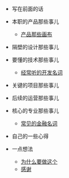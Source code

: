 - 写在前面的话
 
- 本职的产品那些事儿
  - [产品那些画布](/picture.md)
 
- 隔壁的设计那些事儿

- 要懂的技术那些事儿
  - [经常听的开发名词](/terminology.md)

- 关键的项目那些事儿

- 后续的运营那些事儿

- 核心的专业那些事儿
  - [常见的金融名词](/Fterminology.md)

- 自己的一些心得

- 一点想法
  - [为什么要做这个](/about)
  - [感谢](/thx)
